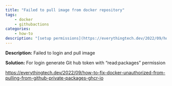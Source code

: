 ```yaml
---
title: "Failed to pull image from docker repository" 
tags: 
    - docker
    - githubactions
categories:
    - how-to
description: "[setup permissions](https://everythingtech.dev/2022/09/how-to-fix-docker-unauthorized-from-pulling-from-github-private-packages-ghcr-io)"
---
```

**Description:** Failed to login and pull image

**Solution:** For login generate Git hub token with “read:packages” permission

https://everythingtech.dev/2022/09/how-to-fix-docker-unauthorized-from-pulling-from-github-private-packages-ghcr-io
